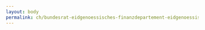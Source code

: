 ```yaml
---
layout: body
permalink: ch/bundesrat-eidgenoessisches-finanzdepartement-eidgenoessische-zollverwaltung-oberzolldirektion-stabsabteilung-ausbildungszentrum-ezv/
---
```


